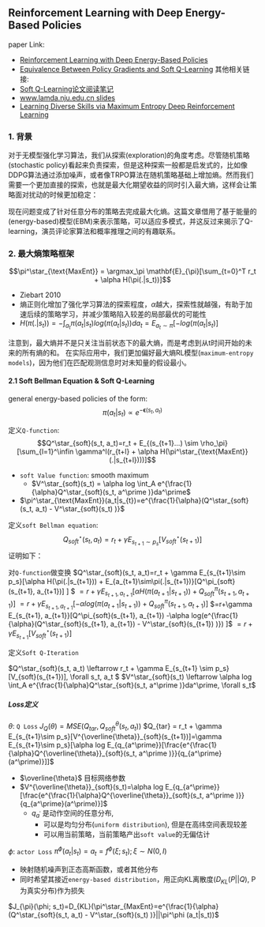 ## Reinforcement Learning with Deep Energy-Based Policies

paper Link: 
- [Reinforcement Learning with Deep Energy-Based Policies](https://arxiv.org/abs/1702.08165)
- [Equivalence Between Policy Gradients and Soft Q-Learning](https://ar5iv.labs.arxiv.org/html/1704.06440)
其他相关链接: 
- [Soft Q-Learning论文阅读笔记](https://zhuanlan.zhihu.com/p/76681229)
- [www.lamda.nju.edu.cn slides](https://www.lamda.nju.edu.cn/xufeng/websites/tlrg/slides/pre_16.pdf)
- [Learning Diverse Skills via Maximum Entropy Deep Reinforcement Learning](https://bair.berkeley.edu/blog/2017/10/06/soft-q-learning/)


### 1. 背景
对于无模型强化学习算法，我们从探索(exploration)的角度考虑。尽管随机策略(stochastic policy)看起来负责探索，但是这种探索一般都是启发式的，比如像DDPG算法通过添加噪声，或者像TRPO算法在随机策略基础上增加熵。然而我们需要一个更加直接的探索，也就是最大化期望收益的同时引入最大熵，这样会让策略面对扰动的时候更加稳定：

现在问题变成了针对任意分布的策略去完成最大化熵。这篇文章借用了基于能量的(energy-based)模型(EBM)来表示策略，可以适应多模式，并这反过来揭示了Q-learning，演员评论家算法和概率推理之间的有趣联系。



### 2. 最大熵策略框架

$$\pi^\star_{\text{MaxEnt}} = \argmax_\pi \mathbf{E}_{\pi}[\sum_{t=0}^T r_t + \alpha H(\pi(.|s_t))]$$
- Ziebart 2010
- 熵正则化增加了强化学习算法的探索程度，$\alpha$越大，探索性就越强，有助于加速后续的策略学习，并减少策略陷入较差的局部最优的可能性
- $H(\pi(.|s_t))=-\int_{a_t} \pi (a_t |s_t)log(\pi(a_t|s_t)) da_t = E_{a_t \sim \pi}[-log(\pi(a_t|s_t)]$

注意到，最大熵并不是只关注当前状态下的最大熵，而是考虑到从t时间开始的未来的所有熵的和。 在实际应用中，我们更加偏好最大熵RL模型(`maximum-entropy models`)，因为他们在匹配观测信息时对未知量的假设最小。

#### 2.1 Soft Bellman Equation & Soft Q-Learning 

general energy-based policies of the form:
$$\pi (a_t | s_t) \propto e^{-\mathbf{\epsilon}(s_t, a_t)} $$

定义`Q-function`:
$$Q^\star_{soft}(s_t, a_t)=r_t + E_{(s_{t+1}...) \sim \rho_\pi} [\sum_{l=1}^\infin \gamma^l(r_{t+l} + \alpha H(\pi^\star_{\text{MaxEnt}}(.|s_{t+l})))]$$
- `soft Value function`: smooth maximum
  - $V^\star_{soft}(s_t) = \alpha log \int_A e^{\frac{1}{\alpha}Q^\star_{soft}(s_t, a^\prime )}da^\prime$
- $\pi^\star_{\text{MaxEnt}}(a_t|s_{t})=e^{\frac{1}{\alpha}(Q^\star_{soft}(s_t, a_t) - V^\star_{soft}(s_t) )}$

定义`soft Bellman equation`:
$$Q^\star_{soft}(s_t, a_t)=r_t + \gamma  E_{s_{t+1}\sim p_s}[V^\star_{soft}(s_{t+1})]$$
证明如下：

对`Q-function`做变换
$Q^\star_{soft}(s_t, a_t)=r_t + \gamma E_{s_{t+1}\sim p_s}[\alpha H(\pi(.|s_{t+1})) + E_{a_{t+1}\sim\pi(.|s_{t+1})}[Q^\pi_{soft}(s_{t+1}, a_{t+1})] ]  $
$=r+\gamma E_{s_{t+1}, a_{t+1}}[\alpha H(\pi(a_{t+1}|s_{t+1})) + Q^\pi_{soft}(s_{t+1}, a_{t+1})]$
$=r+\gamma E_{s_{t+1}, a_{t+1}}[-\alpha log(\pi(a_{t+1}|s_{t+1})) + Q^\pi_{soft}(s_{t+1}, a_{t+1})]$
$=r+\gamma E_{s_{t+1}, a_{t+1}}[Q^\pi_{soft}(s_{t+1}, a_{t+1}) -\alpha log(e^{\frac{1}{\alpha}(Q^\star_{soft}(s_{t+1}, a_{t+1}) - V^\star_{soft}(s_{t+1}) )}) ]$
$=r+\gamma E_{s_{t+1}}[V^\star_{soft}(s_{t+1})]$



定义`Soft Q-Iteration`

$Q^\star_{soft}(s_t, a_t) \leftarrow r_t + \gamma E_{s_{t+1} \sim p_s}[V_{soft}(s_{t+1})], \forall s_t, a_t $
$V^\star_{soft}(s_t) \leftarrow  \alpha log \int_A e^{\frac{1}{\alpha}Q^\star_{soft}(s_t, a^\prime )}da^\prime, \forall s_t$


##### Loss定义
$\theta$: `Q Loss`
$J_{Q}(\theta) = MSE(Q_{tar}, Q_{soft}^\theta (s_t, a_t))$
$Q_{tar} = r_t + \gamma E_{s_{t+1}\sim p_s}[V^{\overline{\theta}}_{soft}(s_{t+1})]=\gamma E_{s_{t+1}\sim p_s}[\alpha log E_{q_{a^\prime}}[\frac{e^{\frac{1}{\alpha}Q^{\overline{\theta}}_{soft}(s_t, a^\prime )}}{q_{a^\prime}(a^\prime)}]]$

- $\overline{\theta}$ 目标网络参数
- $V^{\overline{\theta}}_{soft}(s_t)=\alpha log E_{q_{a^\prime}}[\frac{e^{\frac{1}{\alpha}Q^{\overline{\theta}}_{soft}(s_t, a^\prime )}}{q_{a^\prime}(a^\prime)}]$
  - $q_{a^\prime}$ 是动作空间的任意分布, 
    - 可以是均匀分布(`uniform distribution`), 但是在高纬空间表现较差
    - 可以用当前策略，当前策略产出`soft value`的无偏估计


$\phi$: `actor Loss`
$\pi^\phi (a_t|s_t) = a_t=f^\phi(\xi;s_t ); \xi \sim N(0, I)$ 
- 映射随机噪声到正态高斯函数，或者其他分布
- 同时希望其接近`energy-based distribution`，用正向KL离散度($D_{KL}(P||Q)$, P为真实分布)作为损失

$J_{\pi}(\phi; s_t)=D_{KL}(\pi^\star_{MaxEnt}=e^{\frac{1}{\alpha}(Q^\star_{soft}(s_t, a_t) - V^\star_{soft}(s_t) )}||\pi^\phi (a_t|s_t))$


```python

```





